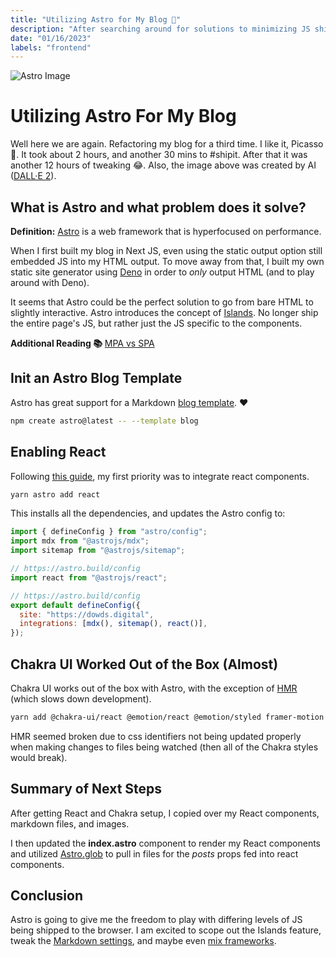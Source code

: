```yaml
---
title: "Utilizing Astro for My Blog 🚀"
description: "After searching around for solutions to minimizing JS shipped to the client, I found Astro. It is awesome."
date: "01/16/2023"
labels: "frontend"
---
```


![Astro Image](/astro.png)

# Utilizing Astro For My Blog

Well here we are again. Refactoring my blog for a third time. I like it, Picasso 🎨. It took about 2 hours, and another 30 mins to #shipit. After that it was another 12 hours of tweaking 😂. Also, the image above was created by AI ([DALL·E 2](https://openai.com/dall-e-2/)).

## What is Astro and what problem does it solve?

**Definition:** [Astro](https://docs.astro.build/en/getting-started/) is a web framework that is hyperfocused on performance.

When I first built my blog in Next JS, even using the static output option still embedded JS into my HTML output. To move away from that, I built my own static site generator using [Deno](https://deno.land/) in order to _only_ output HTML (and to play around with Deno).

It seems that Astro could be the perfect solution to go from bare HTML to slightly interactive. Astro introduces the concept of [Islands](https://docs.astro.build/en/concepts/islands/). No longer ship the entire page's JS, but rather just the JS specific to the components.

**Additional Reading 📚** [MPA vs SPA](https://docs.astro.build/en/concepts/mpa-vs-spa/#are-mpas-better-than-spas)

## Init an Astro Blog Template

Astro has great support for a Markdown [blog template](https://github.com/withastro/astro/tree/latest/examples/blog?on=github). ❤️

```bash
npm create astro@latest -- --template blog
```

## Enabling React

Following [this guide](https://docs.astro.build/en/guides/integrations-guide/react/), my first priority was to integrate react components.

```js
yarn astro add react
```

This installs all the dependencies, and updates the Astro config to:

```js
import { defineConfig } from "astro/config";
import mdx from "@astrojs/mdx";
import sitemap from "@astrojs/sitemap";

// https://astro.build/config
import react from "@astrojs/react";

// https://astro.build/config
export default defineConfig({
  site: "https://dowds.digital",
  integrations: [mdx(), sitemap(), react()],
});
```

## Chakra UI Worked Out of the Box (Almost)

Chakra UI works out of the box with Astro, with the exception of [HMR](https://docs.astro.build/en/reference/cli-reference/#astro-dev) (which slows down development).

```bash
yarn add @chakra-ui/react @emotion/react @emotion/styled framer-motion
```

HMR seemed broken due to css identifiers not being updated properly when making changes to files being watched (then all of the Chakra styles would break).

## Summary of Next Steps

After getting React and Chakra setup, I copied over my React components, markdown files, and images.

I then updated the **index.astro** component to render my React components and utilized [Astro.glob](https://docs.astro.build/en/guides/imports/#astroglob) to pull in files for the _posts_ props fed into react components.

## Conclusion

Astro is going to give me the freedom to play with differing levels of JS being shipped to the browser. I am excited to scope out the Islands feature, tweak the [Markdown settings](https://docs.astro.build/en/guides/markdown-content/), and maybe even [mix frameworks](https://docs.astro.build/en/core-concepts/framework-components/#mixing-frameworks).
